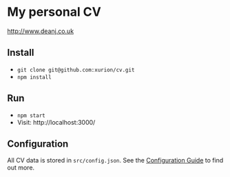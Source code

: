 # My personal CV

http://www.deanj.co.uk

## Install

- `git clone git@github.com:xurion/cv.git`
- `npm install`

## Run

- `npm start`
- Visit: http://localhost:3000/

## Configuration

All CV data is stored in `src/config.json`. See the [Configuration Guide](CONFIGURATION.md) to find out more.
